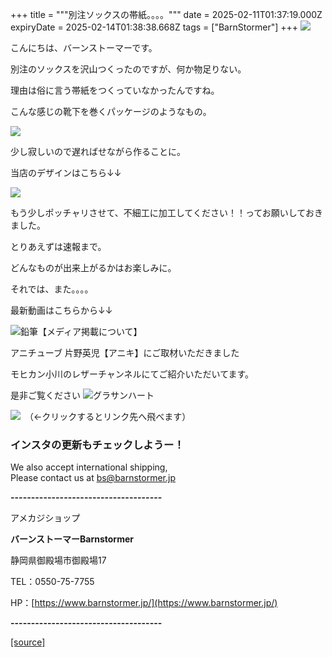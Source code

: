+++
title = """別注ソックスの帯紙。。。。"""
date = 2025-02-11T01:37:19.000Z
expiryDate = 2025-02-14T01:38:38.668Z
tags = ["BarnStormer"]
+++
[![](https://stat.ameba.jp/user_images/20231023/16/barnstormer-go/b2/03/p/o0420015015354743273.png)](https://ameblo.jp/barnstormer-go/entry-12825670498.html)

こんにちは、バーンストーマーです。

別注のソックスを沢山つくったのですが、何か物足りない。

理由は俗に言う帯紙をつくっていなかったんですね。

こんな感じの靴下を巻くパッケージのようなもの。

[![](https://stat.ameba.jp/user_images/20250210/17/barnstormer-go/de/e1/p/o0470040615542739148.png)](https://stat.ameba.jp/user_images/20250210/17/barnstormer-go/de/e1/p/o0470040615542739148.png)

少し寂しいので遅ればせながら作ることに。

当店のデザインはこちら↓↓

[![](https://stat.ameba.jp/user_images/20250210/17/barnstormer-go/2f/ea/j/o1091105515542739762.jpg)](https://stat.ameba.jp/user_images/20250210/17/barnstormer-go/2f/ea/j/o1091105515542739762.jpg)

もう少しポッチャリさせて、不細工に加工してください！！ってお願いしておきました。

とりあえずは速報まで。

どんなものが出来上がるかはお楽しみに。

それでは、また。。。。

最新動画はこちらから↓↓

![鉛筆](https://stat100.ameba.jp/blog/ucs/img/char/char3/519.png)【メディア掲載について】

アニチューブ 片野英児【アニキ】にご取材いただきました

モヒカン小川のレザーチャンネルにてご紹介いただいてます。

是非ご覧ください ![グラサンハート](https://stat100.ameba.jp/blog/ucs/img/char/char3/148.png)

[![](https://stat.ameba.jp/user_images/20230412/16/barnstormer-go/6a/23/p/o0108010815269242493.png)](https://www.instagram.com/barnstormer_daily/)　（←クリックするとリンク先へ飛べます）

### インスタの更新もチェックしようー！

We also accept international shipping,  
Please contact us at bs@barnstormer.jp

**\-------------------------------------**

アメカジショップ

**バーンストーマーBarnstormer**

静岡県御殿場市御殿場17

TEL：0550-75-7755

HP：[https://www.barnstormer.jp/](https://www.barnstormer.jp/)

**\-------------------------------------**

[[source]](https://ameblo.jp/barnstormer-go/entry-12885907586.html)
